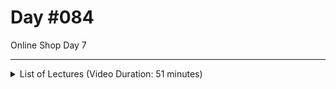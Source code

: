 # Day #084
Online Shop Day 7

---

<details>
    <summary>List of Lectures (Video Duration: 51 minutes)</summary>
    <ul>
        <li>Building a Responsive Website</li>
        <li>Frontend JavaScript For Toggling The Mobile Menu</li>
        <li>Adding Product Admin Pages & Forms</li>
    </ul>
</details>